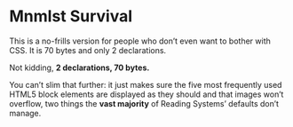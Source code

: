 # Mnmlst Survival

This is a no-frills version for people who don’t even want to bother with CSS. It is 70 bytes and only 2 declarations.

Not kidding, **2 declarations, 70 bytes.**

You can’t slim that further: it just makes sure the five most frequently used HTML5 block elements are displayed as they should and that images won’t overflow, two things the **vast majority** of Reading Systems’ defaults don’t manage.
